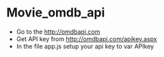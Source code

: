 # Movie_omdb_api

* Go to the http://omdbapi.com
* Get API key from http://omdbapi.com/apikey.aspx
* In the file app.js setup your api key to var APIkey
